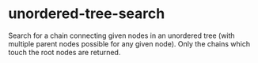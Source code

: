 # unordered-tree-search
Search for a chain connecting given nodes in an unordered tree (with multiple parent nodes possible for any given node).
Only the chains which touch the root nodes are returned.
